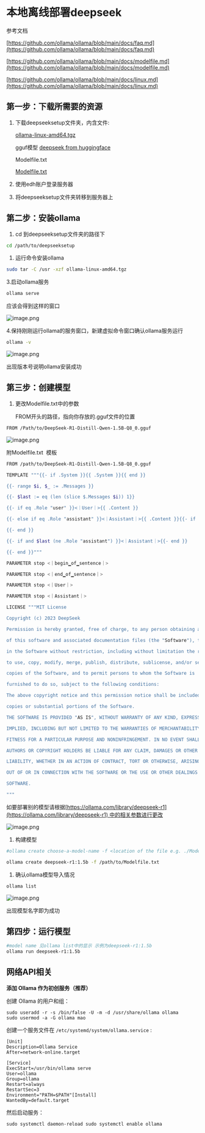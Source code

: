 # 本地离线部署deepseek

参考文档

[https://github.com/ollama/ollama/blob/main/docs/faq.md](https://github.com/ollama/ollama/blob/main/docs/faq.md)

[https://github.com/ollama/ollama/blob/main/docs/modelfile.md](https://github.com/ollama/ollama/blob/main/docs/modelfile.md)

[https://github.com/ollama/ollama/blob/main/docs/linux.md](https://github.com/ollama/ollama/blob/main/docs/linux.md)

## 第一步：下载所需要的资源

1. 下载deepseeksetup文件夹，内含文件:
    
    [ollama-linux-amd64.tgz](https://github.com/ollama/ollama/releases/tag/v0.5.10)
    
    gguf模型   [deepseek from huggingface](https://huggingface.co/collections/unsloth/deepseek-r1-all-versions-678e1c48f5d2fce87892ace5)
    
    Modelfile.txt 
    
    [Modelfile.txt](Modelfile.txt)
    
2. 使用edh账户登录服务器
3. 将deepseeksetup文件夹转移到服务器上

## 第二步：安装ollama

1. cd 到deepseeksetup文件夹的路径下

```bash
cd /path/to/deepseeksetup
```

1. 运行命令安装ollama

```bash
sudo tar -C /usr -xzf ollama-linux-amd64.tgz
```

3.启动ollama服务

```bash
ollama serve
```

应该会得到这样的窗口

![image.png](image.png)

4.保持刚刚运行ollama的服务窗口，新建虚拟命令窗口确认ollama服务运行

```bash
ollama -v
```

![image.png](image%201.png)

出现版本号说明ollama安装成功

## 第三步：创建模型

1. 更改Modelfile.txt中的参数
    
    FROM开头的路径，指向你存放的.gguf文件的位置
    

```bash
FROM /Path/to/DeepSeek-R1-Distill-Qwen-1.5B-Q8_0.gguf
```

![image.png](image%202.png)

附Modelfile.txt  模板

```bash
FROM /path/to/DeepSeek-R1-Distill-Qwen-1.5B-Q8_0.gguf

TEMPLATE """{{- if .System }}{{ .System }}{{ end }}

{{- range $i, $_ := .Messages }}

{{- $last := eq (len (slice $.Messages $i)) 1}}

{{- if eq .Role "user" }}<｜User｜>{{ .Content }}

{{- else if eq .Role "assistant" }}<｜Assistant｜>{{ .Content }}{{- if not $last }}<｜end▁of▁sentence｜>{{- end }}

{{- end }}

{{- if and $last (ne .Role "assistant") }}<｜Assistant｜>{{- end }}

{{- end }}"""

PARAMETER stop <｜begin▁of▁sentence｜>

PARAMETER stop <｜end▁of▁sentence｜>

PARAMETER stop <｜User｜>

PARAMETER stop <｜Assistant｜>

LICENSE """MIT License

Copyright (c) 2023 DeepSeek

Permission is hereby granted, free of charge, to any person obtaining a copy

of this software and associated documentation files (the "Software"), to deal

in the Software without restriction, including without limitation the rights

to use, copy, modify, merge, publish, distribute, sublicense, and/or sell

copies of the Software, and to permit persons to whom the Software is

furnished to do so, subject to the following conditions:

The above copyright notice and this permission notice shall be included in all

copies or substantial portions of the Software.

THE SOFTWARE IS PROVIDED "AS IS", WITHOUT WARRANTY OF ANY KIND, EXPRESS OR

IMPLIED, INCLUDING BUT NOT LIMITED TO THE WARRANTIES OF MERCHANTABILITY,

FITNESS FOR A PARTICULAR PURPOSE AND NONINFRINGEMENT. IN NO EVENT SHALL THE

AUTHORS OR COPYRIGHT HOLDERS BE LIABLE FOR ANY CLAIM, DAMAGES OR OTHER

LIABILITY, WHETHER IN AN ACTION OF CONTRACT, TORT OR OTHERWISE, ARISING FROM,

OUT OF OR IN CONNECTION WITH THE SOFTWARE OR THE USE OR OTHER DEALINGS IN THE

SOFTWARE.

"""
```

如要部署别的模型请根据[https://ollama.com/library/deepseek-r1](https://ollama.com/library/deepseek-r1) 中的相关参数进行更改

![image.png](image%203.png)

1. 构建模型

```bash
#ollama create choose-a-model-name -f <location of the file e.g. ./Modelfile> 

ollama create deepseek-r1:1.5b -f /path/to/Modelfile.txt
```

1. 确认ollama模型导入情况

```bash
ollama list
```

![image.png](image%204.png)

出现模型名字即为成功

## 第四步：运行模型

```bash
#model name 见ollama list中的显示 示例为deepseek-r1:1.5b
ollama run deepseek-r1:1.5b
```

## 网络API相关

**添加 Ollama 作为初创服务（推荐）**

创建 Ollama 的用户和组：

```
sudo useradd -r -s /bin/false -U -m -d /usr/share/ollama ollama
sudo usermod -a -G ollama mao
```

创建一个服务文件在 `/etc/systemd/system/ollama.service` :

```
[Unit]
Description=Ollama Service
After=network-online.target

[Service]
ExecStart=/usr/bin/ollama serve
User=ollama
Group=ollama
Restart=always
RestartSec=3
Environment="PATH=$PATH"[Install]
WantedBy=default.target
```

然后启动服务：

`sudo systemctl daemon-reload
sudo systemctl enable ollama`
